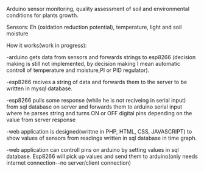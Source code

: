 Arduino sensor monitoring, quality assessment of soil and environmental conditions for plants growth.

Sensors: Eh (oxidation reduction potential), temperature, light and soil moisture

How it works(work in progress): 

-arduino gets data from sensors and forwards strings to esp8266 (decision making is still not implemented, by decision making I mean automatic controll of temperature and moisture,PI or PID regulator).


-esp8266 recives a string of data and forwards them to the server to be written in mysql database.


-esp8266 pulls some response (while he is not reciveing in serial input) from sql database on server and forwards them to arduino serial input where he parses string and turns ON or OFF digital pins depending on the value from server response


-web application is designed(writtne in PHP, HTML, CSS, JAVASCRIPT) to show values of sensors from readings written in sql database in time graph.

-web application can controll pins on arduino by setting values in sql database. Esp8266 will pick up values and send them to arduino(only needs internet connection--no server/client connection)
